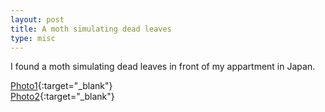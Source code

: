 ```yaml
---
layout: post
title: A moth simulating dead leaves
type: misc
---
```


I found a moth simulating dead leaves in front of my appartment in Japan.

[Photo1](/photo/Moth1.jpg){:target="_blank"}  
[Photo2](/photo/Moth2.jpg){:target="_blank"}
